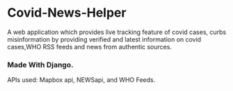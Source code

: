 # Covid-News-Helper
A web application which provides live tracking feature of covid cases, curbs misinformation by providing verified and latest information on covid cases,WHO RSS feeds and news from authentic sources.
### Made With Django.
APIs used:
Mapbox api, 
NEWSapi,
and WHO Feeds.

